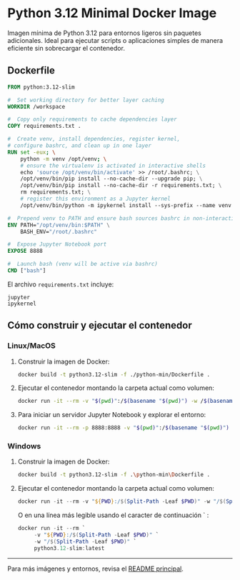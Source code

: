 # Python 3.12 Minimal Docker Image

Imagen mínima de Python 3.12 para entornos ligeros sin paquetes adicionales. Ideal para ejecutar scripts o aplicaciones simples de manera eficiente sin sobrecargar el contenedor.

## Dockerfile

```dockerfile
FROM python:3.12-slim

#  Set working directory for better layer caching
WORKDIR /workspace

#  Copy only requirements to cache dependencies layer
COPY requirements.txt .

#  Create venv, install dependencies, register kernel, 
# configure bashrc, and clean up in one layer
RUN set -eux; \
    python -m venv /opt/venv; \
    # ensure the virtualenv is activated in interactive shells
    echo 'source /opt/venv/bin/activate' >> /root/.bashrc; \
    /opt/venv/bin/pip install --no-cache-dir --upgrade pip; \
    /opt/venv/bin/pip install --no-cache-dir -r requirements.txt; \
    rm requirements.txt; \
    # register this environment as a Jupyter kernel
    /opt/venv/bin/python -m ipykernel install --sys-prefix --name venv --display-name "Python3.12 (venv)"

#  Prepend venv to PATH and ensure bash sources bashrc in non-interactive mode
ENV PATH="/opt/venv/bin:$PATH" \
    BASH_ENV="/root/.bashrc"

#  Expose Jupyter Notebook port
EXPOSE 8888

#  Launch bash (venv will be active via bashrc)
CMD ["bash"]
```

El archivo `requirements.txt` incluye:

```
jupyter
ipykernel
```

## Cómo construir y ejecutar el contenedor

### Linux/MacOS

1. Construir la imagen de Docker:

    ```bash
    docker build -t python3.12-slim -f ./python-min/Dockerfile .
    ```

2. Ejecutar el contenedor montando la carpeta actual como volumen:
    ```sh
    docker run -it --rm -v "$(pwd)":/$(basename "$(pwd)") -w /$(basename "$(pwd)") python3.12-slim:latest
    ```

3. Para iniciar un servidor Jupyter Notebook y explorar el entorno:
    ```sh
    docker run -it --rm -p 8888:8888 -v "$(pwd)":/$(basename "$(pwd)") -w /$(basename "$(pwd)") python3.12-slim:latest jupyter notebook --ip 0.0.0.0 --no-browser --allow-root
    ```

### Windows

1. Construir la imagen de Docker:
    ```sh
    docker build -t python3.12-slim -f .\python-min\Dockerfile .
    ```
2. Ejecutar el contenedor montando la carpeta actual como volumen:
    ```powershell
    docker run -it --rm -v "${PWD}:/$(Split-Path -Leaf $PWD)" -w "/$(Split-Path -Leaf $PWD)" python3.12-slim:latest
    ```
    O en una línea más legible usando el caracter de continuación ` :
    ```powershell
    docker run -it --rm `
         -v "${PWD}:/$(Split-Path -Leaf $PWD)" `
         -w "/$(Split-Path -Leaf $PWD)" `
         python3.12-slim:latest
    ```

---

Para más imágenes y entornos, revisa el [README principal](../README.md).
